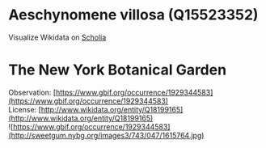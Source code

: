 
Aeschynomene villosa (Q15523352)
================================
  
Visualize Wikidata on [Scholia](https://scholia.toolforge.org/taxon/Q15523352)
# The New York Botanical Garden
  
Observation: [https://www.gbif.org/occurrence/1929344583](https://www.gbif.org/occurrence/1929344583)  
License: [http://www.wikidata.org/entity/Q18199165](http://www.wikidata.org/entity/Q18199165)  
![https://www.gbif.org/occurrence/1929344583](http://sweetgum.nybg.org/images3/743/047/1615764.jpg)